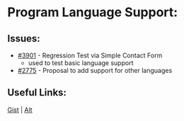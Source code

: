 [gist]:https://gist.github.com/anonhostpi/97d4bb3e9535c92b8173fae704b76264#file-_topics-0013-lang-0001-prgrm-md
[source]:https://github.com/anonhostpi/AUTOGPT.TRACKERS/blob/main/TOPICS/0013.LANG/0001.PRGRM.md
# Program Language Support:
## Issues:
- [#3901][3901] - Regression Test via Simple Contact Form
  - used to test basic language support
- [#2775][2775] - Proposal to add support for other languages

## Useful Links:
[Gist][gist] | [Alt][source]

[2775]:https://github.com/Significant-Gravitas/Auto-GPT/issues/2775
[3901]:https://github.com/Significant-Gravitas/Auto-GPT/issues/3901